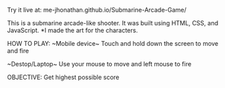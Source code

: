 Try it live at: me-jhonathan.github.io/Submarine-Arcade-Game/


This is a submarine arcade-like shooter. It was built using HTML, CSS, and JavaScript. 
\*I made the art for the characters.

HOW TO PLAY:
\~Mobile device\~ 
Touch and hold down the screen to move and fire

\~Destop/Laptop\~ 
Use your mouse to move and left mouse to fire


OBJECTIVE:
Get highest possible score
